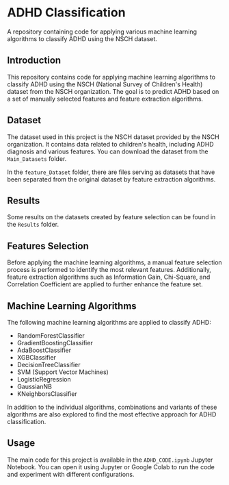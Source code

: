 # ADHD Classification

A repository containing code for applying various machine learning algorithms to classify ADHD using the NSCH dataset.

## Introduction

This repository contains code for applying machine learning algorithms to classify ADHD using the NSCH (National Survey of Children's Health) dataset from the NSCH organization. The goal is to predict ADHD based on a set of manually selected features and feature extraction algorithms.



## Dataset

The dataset used in this project is the NSCH dataset provided by the NSCH organization. It contains data related to children's health, including ADHD diagnosis and various features. You can download the dataset from the `Main_Datasets` folder.

In the `feature_Dataset` folder, there are files serving as datasets that have been separated from the original dataset by feature extraction algorithms.

## Results

Some results on the datasets created by feature selection can be found in the `Results` folder.

 

## Features Selection

Before applying the machine learning algorithms, a manual feature selection process is performed to identify the most relevant features. Additionally, feature extraction algorithms such as Information Gain, Chi-Square, and Correlation Coefficient are applied to further enhance the feature set.

## Machine Learning Algorithms

The following machine learning algorithms are applied to classify ADHD:

- RandomForestClassifier
- GradientBoostingClassifier
- AdaBoostClassifier
- XGBClassifier
- DecisionTreeClassifier
- SVM (Support Vector Machines)
- LogisticRegression
- GaussianNB
- KNeighborsClassifier

In addition to the individual algorithms, combinations and variants of these algorithms are also explored to find the most effective approach for ADHD classification.

## Usage

The main code for this project is available in the `ADHD_CODE.ipynb` Jupyter Notebook. You can open it using Jupyter or Google Colab to run the code and experiment with different configurations.
